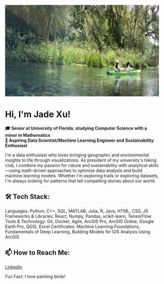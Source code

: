 <img src="IMG_5739.jpg" height="300" width = "1000">
<b>

# Hi, I'm Jade Xu!
🎓 Senior at University of Florida, studying Computer Science with a minor in Mathematics <br>
🔭 Aspiring Data Scientist/Machine Learning Engineer and Sustainability Enthusiast </b>

I'm a data enthusiast who loves bringing geographic and environmental insights to life through visualizations. As president of my university's hiking club, I combine my passion for nature and sustainability with analytical skills—using math-driven approaches to optimize data analysis and build machine learning models. Whether I'm exploring trails or exploring datasets, I'm always looking for patterns that tell compelling stories about our world.


## 🛠 Tech Stack: <br>
Languages: Python, C++, SQL, MATLAB, Julia, R, Java, HTML, CSS, JS
Frameworks & Libraries: React, Numpy, Pandas, scikit-learn, TensorFlow
Tools & Technology: Git, Docker, Agile, ArcGIS Pro, ArcGIS Online, Google Earth Pro, QGIS, Excel
Certificates: Machine Learning Foundations, Fundamentals of Deep Learning, Building Models for GIS Analysis Using ArcGIS
 

## 📫 How to Reach Me:
[LinkedIn](https://www.linkedin.com/in/jiayi-jade-xu/)
 

Fun Fact:
I love painting birds!
